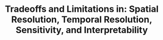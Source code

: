 ---
title: "Tradeoffs and Limitations in: Spatial Resolution, Temporal Resolution, Sensitivity, and Interpretability"
project_id: 
date: 
conference_id: ""
presenters:
   - peter_bandettini
summary: "<p>MGH fMRI course, MGH-NMR Center, Charlestown, MA</p>"
file: /assets/presentations/T113.ppt
filename: T113.ppt
layout: presentation
---